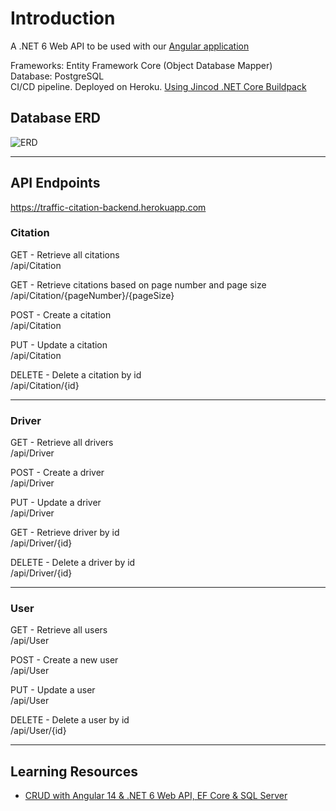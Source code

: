 
# Introduction
A .NET 6 Web API to be used with our [Angular application](https://github.com/PedroG1018/Capstone-FA22-Traffic-Citation-Web-Interface)<br>

Frameworks: Entity Framework Core (Object Database Mapper) <br>
Database: PostgreSQL<br>
CI/CD pipeline. Deployed on Heroku. [Using Jincod .NET Core Buildpack](https://github.com/jincod/dotnetcore-buildpack)<br>

## Database ERD
![ERD](https://user-images.githubusercontent.com/80275985/199389587-d807de35-3ae5-4795-b875-378fadedf371.png)

<hr>

## API Endpoints <br>
https://traffic-citation-backend.herokuapp.com<br>

### Citation
GET - Retrieve all citations<br>
/api/Citation<br>

GET - Retrieve citations based on page number and page size<br>
/api/Citation/{pageNumber}/{pageSize}<br>

POST - Create a citation<br>
/api/Citation<br>

PUT - Update a citation<br>
/api/Citation<br>

DELETE - Delete a citation by id<br>
/api/Citation/{id}<br>

<hr>

### Driver
GET - Retrieve all drivers<br>
/api/Driver<br>

POST - Create a driver<br>
/api/Driver<br>

PUT - Update a driver<br>
/api/Driver<br>

GET - Retrieve driver by id<br>
/api/Driver/{id}<br>

DELETE - Delete a driver by id<br>
/api/Driver/{id}<br>

<hr>

### User
GET - Retrieve all users<br>
/api/User<br>

POST - Create a new user<br>
/api/User<br>

PUT - Update a user<br>
/api/User<br>

DELETE - Delete a user by id<br>
/api/User/{id}<br>

<hr>

## Learning Resources 
- [CRUD with Angular 14 & .NET 6 Web API, EF Core & SQL Server](https://www.youtube.com/watch?v=dtthbiP3SE0)
